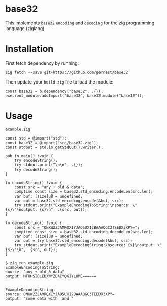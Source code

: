 # base32

This implements `base32` `encoding` and `decoding` for the zig programming language (ziglang)

# Installation 
First fetch dependency by running:
```
zig fetch --save git+https://github.com/gernest/base32
```
Then update your `build.zig` file to load the module:
```
const base32 = b.dependency("base32", .{});
exe.root_module.addImport("base32", base32.module("base32"));
```

# Usage 

`example.zig`

```zig
const std = @import("std");
const base32 = @import("src/base32.zig");
const stdout = std.io.getStdOut().writer();

pub fn main() !void {
    try encodeString();
    try stdout.print("\n\n", .{});
    try decodeString();
}

fn encodeString() !void {
    const src = "any + old & data";
    comptime const size = base32.std_encoding.encodeLen(src.len);
    var buf: [size]u8 = undefined;
    var out = base32.std_encoding.encode(&buf, src);
    try stdout.print("ExampleEncodingToString:\nsource: \"{s}\"\noutput: {s}\n", .{src, out});
}

fn decodeString() !void {
    const src = "ONXW2ZJAMRQXIYJAO5UXI2BAAAQGC3TEEDX3XPY=";
    comptime const size = base32.std_encoding.decodeLen(src.len);
    var buf: [size]u8 = undefined;
    var out = try base32.std_encoding.decode(&buf, src);
    try stdout.print("ExampleDecodingString:\nsource: {s}\noutput: \"{s}\"\n", .{src, out});
}
```

```
$ zig run example.zig
ExampleEncodingToString:
source: "any + old & data"
output: MFXHSIBLEBXWYZBAEYQGIYLUME======


ExampleDecodingString:
source: ONXW2ZJAMRQXIYJAO5UXI2BAAAQGC3TEEDX3XPY=
output: "some data with  and ﻿"

```
